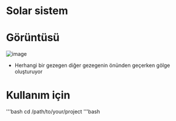 # Solar sistem

# Görüntüsü
![image](https://github.com/yusufkaratasss/Solarsistem/assets/150325103/b72d0063-3829-4962-9164-4fcc6ffad65e)
* Herhangi bir gezegen diğer gezegenin önünden geçerken gölge oluşturuyor

# Kullanım için

'''bash
cd /path/to/your/project
'''bash
